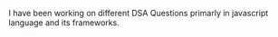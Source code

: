 I have been working on different DSA Questions primarly in javascript language and its frameworks.
